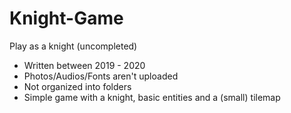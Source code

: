 # Knight-Game

Play as a knight (uncompleted)
  - Written between 2019 - 2020
  - Photos/Audios/Fonts aren't uploaded
  - Not organized into folders
  - Simple game with a knight, basic entities and a (small) tilemap
